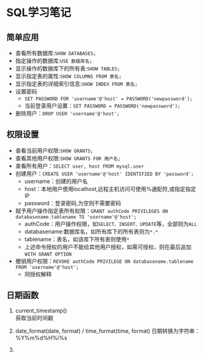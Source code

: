 # SQL学习笔记

## 简单应用
- 查看所有数据库:`SHOW DATABASES;`
- 指定操作的数据库:`USE 数据库名;`
- 显示操作的数据库下的所有表:`SHOW TABLES;`
- 显示指定表的属性:`SHOW COLUMNS FROM 表名;`
- 显示指定表的详细索引信息:`SHOW INDEX FROM 表名;`
- 设置密码
  - `SET PASSWORD FOR 'username'@'host' = PASSWORD('newpassword');`
  - 当前登录用户设置：`SET PASSWORD = PASSWORD('newpassword');`
- 删除用户：`DROP USER 'username'@'host';`

## 权限设置
- 查看当前用户权限:`SHOW GRANTS;`
- 查看其他用户权限:`SHOW GRANTS FOR 用户名;`
- 查看所有用户：`SELECT user, host FROM mysql.user`
- 创建用户：`CREATE USER 'username'@'host' IDENTIFIED BY 'password';`
  - username：创建的用户名
  - host：本地用户使用localhost,远程主机访问可使用%通配符,或指定指定IP
  - password：登录密码,为空则不需要密码
- 赋予用户操作指定表所有权限：`GRANT authCode PRIVILEGES ON databasename.tablename TO 'username'@'host';` 
  - authCode：用户操作权限，如`SELECT、INSERT、UPDATE`等，全部则为`ALL`
  - databasename:数据库名，如所有库下的所有表则为`*.*`
  - tablename：表名，如该库下所有表则使用`*`
  - 上述命令授权的用户不能给其他用户授权，如需可授权，则在最后追加`WITH GRANT OPTION`
- 撤销用户权限：`REVOKE authCode PRIVILEGE ON databasename.tablename FROM 'username'@'host';`
  - 同授权解释

## 日期函数

1. current_timestamp()  
获取当前时间戳

2. date_format(date, format) / time_format(time, format)
日期转换为字符串：%Y%m%d%H%i%s

3. 